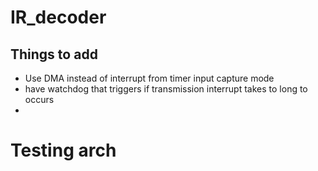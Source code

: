 # IR_decoder

## Things to add
- Use DMA instead of interrupt from timer input capture mode
- have watchdog that triggers if transmission interrupt takes to long to occurs
-  
# Testing arch
